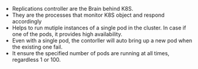 - Replications controller are the Brain behind K8S.
- They are the processes that monitor K8S object and respond accordingly
- Helps to run mutiple instances of a single pod in the cluster. In case if one of the pods, it provides high availability.
- Even with a single pod, the contorller will auto bring up a new pod when the existing one fail.
- It ensure the specified number of pods are running at all times, regardless 1 or 100.